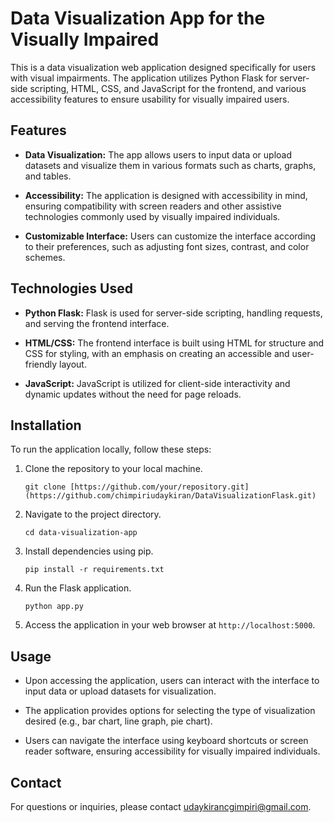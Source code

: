 # Data Visualization App for the Visually Impaired

This is a data visualization web application designed specifically for users with visual impairments. The application utilizes Python Flask for server-side scripting, HTML, CSS, and JavaScript for the frontend, and various accessibility features to ensure usability for visually impaired users.

## Features

- **Data Visualization:** The app allows users to input data or upload datasets and visualize them in various formats such as charts, graphs, and tables.
  
- **Accessibility:** The application is designed with accessibility in mind, ensuring compatibility with screen readers and other assistive technologies commonly used by visually impaired individuals.

- **Customizable Interface:** Users can customize the interface according to their preferences, such as adjusting font sizes, contrast, and color schemes.

## Technologies Used

- **Python Flask:** Flask is used for server-side scripting, handling requests, and serving the frontend interface.

- **HTML/CSS:** The frontend interface is built using HTML for structure and CSS for styling, with an emphasis on creating an accessible and user-friendly layout.

- **JavaScript:** JavaScript is utilized for client-side interactivity and dynamic updates without the need for page reloads.

## Installation

To run the application locally, follow these steps:

1. Clone the repository to your local machine.
   ```
   git clone [https://github.com/your/repository.git](https://github.com/chimpiriudaykiran/DataVisualizationFlask.git)
   ```
2. Navigate to the project directory.
   ```
   cd data-visualization-app
   ```
3. Install dependencies using pip.
   ```
   pip install -r requirements.txt
   ```
4. Run the Flask application.
   ```
   python app.py
   ```
5. Access the application in your web browser at `http://localhost:5000`.

## Usage

- Upon accessing the application, users can interact with the interface to input data or upload datasets for visualization.

- The application provides options for selecting the type of visualization desired (e.g., bar chart, line graph, pie chart).

- Users can navigate the interface using keyboard shortcuts or screen reader software, ensuring accessibility for visually impaired individuals.

## Contact

For questions or inquiries, please contact [udaykirancgimpiri@gmail.com](mailto:udaykiranchimpiri@gmail.com).
